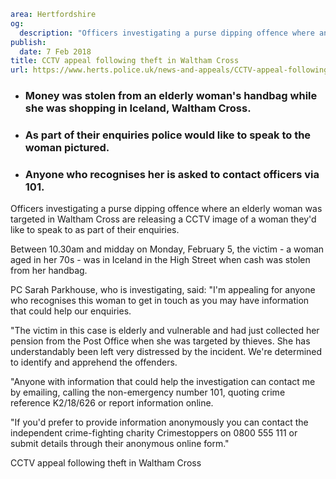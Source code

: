 ```yaml
area: Hertfordshire
og:
  description: "Officers investigating a purse dipping offence where an elderly woman was targeted in Waltham Cross are releasing a CCTV image of a woman they\u2019d like to speak to as part of their enquiries."
publish:
  date: 7 Feb 2018
title: CCTV appeal following theft in Waltham Cross
url: https://www.herts.police.uk/news-and-appeals/CCTV-appeal-following-theft-in-WalthamCross-1585K
```

* ### Money was stolen from an elderly woman's handbag while she was shopping in Iceland, Waltham Cross.

 * ### As part of their enquiries police would like to speak to the woman pictured.

 * ### Anyone who recognises her is asked to contact officers via 101.

Officers investigating a purse dipping offence where an elderly woman was targeted in Waltham Cross are releasing a CCTV image of a woman they'd like to speak to as part of their enquiries.

Between 10.30am and midday on Monday, February 5, the victim - a woman aged in her 70s - was in Iceland in the High Street when cash was stolen from her handbag.

PC Sarah Parkhouse, who is investigating, said: "I'm appealing for anyone who recognises this woman to get in touch as you may have information that could help our enquiries.

"The victim in this case is elderly and vulnerable and had just collected her pension from the Post Office when she was targeted by thieves. She has understandably been left very distressed by the incident. We're determined to identify and apprehend the offenders.

"Anyone with information that could help the investigation can contact me by emailing, calling the non-emergency number 101, quoting crime reference K2/18/626 or report information online.

"If you'd prefer to provide information anonymously you can contact the independent crime-fighting charity Crimestoppers on 0800 555 111 or submit details through their anonymous online form."

CCTV appeal following theft in Waltham Cross

